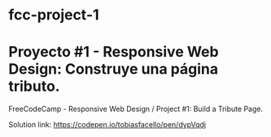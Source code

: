 # fcc-project-1
# Proyecto #1 - Responsive Web Design: Construye una página tributo.

FreeCodeCamp - Responsive Web Design / Project #1: Build a Tribute Page.



Solution link: https://codepen.io/tobiasfacello/pen/dypVqdj
